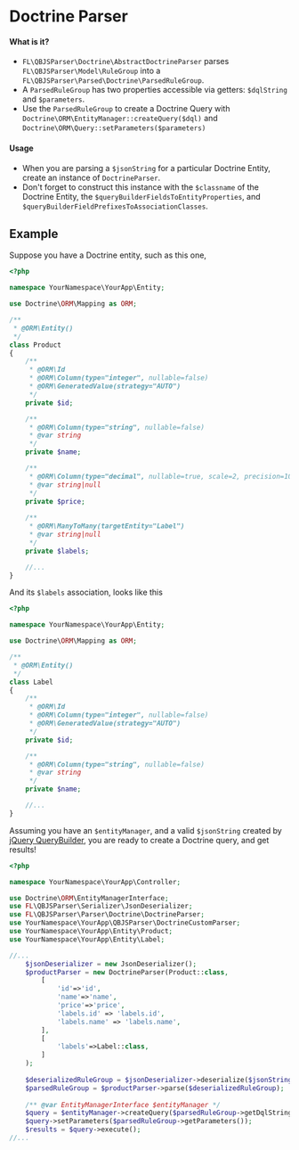 # Doctrine Parser

#### What is it?
- `FL\QBJSParser\Doctrine\AbstractDoctrineParser` parses `FL\QBJSParser\Model\RuleGroup` into a `FL\QBJSParser\Parsed\Doctrine\ParsedRuleGroup`.
- A `ParsedRuleGroup` has two properties accessible via getters: `$dqlString` and `$parameters`. 
- Use the `ParsedRuleGroup` to create a Doctrine Query with `Doctrine\ORM\EntityManager::createQuery($dql)` and `Doctrine\ORM\Query::setParameters($parameters)`

#### Usage
- When you are parsing a `$jsonString` for a particular Doctrine Entity, create an instance of `DoctrineParser`.
- Don't forget to construct this instance with the `$classname` of the Doctrine Entity, the `$queryBuilderFieldsToEntityProperties`, and `$queryBuilderFieldPrefixesToAssociationClasses`.

## Example

Suppose you have a Doctrine entity, such as this one,

```php
<?php

namespace YourNamespace\YourApp\Entity;

use Doctrine\ORM\Mapping as ORM;

/**
 * @ORM\Entity()
 */
class Product
{
    /**
     * @ORM\Id
     * @ORM\Column(type="integer", nullable=false)
     * @ORM\GeneratedValue(strategy="AUTO")
     */
    private $id;

    /**
     * @ORM\Column(type="string", nullable=false)
     * @var string
     */
    private $name;

    /**
     * @ORM\Column(type="decimal", nullable=true, scale=2, precision=10)
     * @var string|null
     */
    private $price;
    
    /**
     * @ORM\ManyToMany(targetEntity="Label")
     * @var string|null
     */
    private $labels;

    //...
}
```

And its `$labels` association, looks like this

```php
<?php

namespace YourNamespace\YourApp\Entity;

use Doctrine\ORM\Mapping as ORM;

/**
 * @ORM\Entity()
 */
class Label
{
    /**
     * @ORM\Id
     * @ORM\Column(type="integer", nullable=false)
     * @ORM\GeneratedValue(strategy="AUTO")
     */
    private $id;

    /**
     * @ORM\Column(type="string", nullable=false)
     * @var string
     */
    private $name;

    //...
}
```

Assuming you have an `$entityManager`, and a  valid `$jsonString` created by [jQuery QueryBuilder](http://querybuilder.js.org/), you are ready to create a Doctrine query, and get results!

```php
<?php

namespace YourNamespace\YourApp\Controller;

use Doctrine\ORM\EntityManagerInterface;
use FL\QBJSParser\Serializer\JsonDeserializer;
use FL\QBJSParser\Parser\Doctrine\DoctrineParser;
use YourNamespace\YourApp\QBJSParser\DoctrineCustomParser;
use YourNamespace\YourApp\Entity\Product;
use YourNamespace\YourApp\Entity\Label;

//...
    $jsonDeserializer = new JsonDeserializer();
    $productParser = new DoctrineParser(Product::class, 
        [
            'id'=>'id',
            'name'=>'name',
            'price'=>'price',
            'labels.id' => 'labels.id',
            'labels.name' => 'labels.name',
        ],
        [
            'labels'=>Label::class,
        ]
    );
    
    $deserializedRuleGroup = $jsonDeserializer->deserialize($jsonString);
    $parsedRuleGroup = $productParser->parse($deserializedRuleGroup);
    
    /** @var EntityManagerInterface $entityManager */
    $query = $entityManager->createQuery($parsedRuleGroup->getDqlString());
    $query->setParameters($parsedRuleGroup->getParameters());
    $results = $query->execute();
//... 
```

